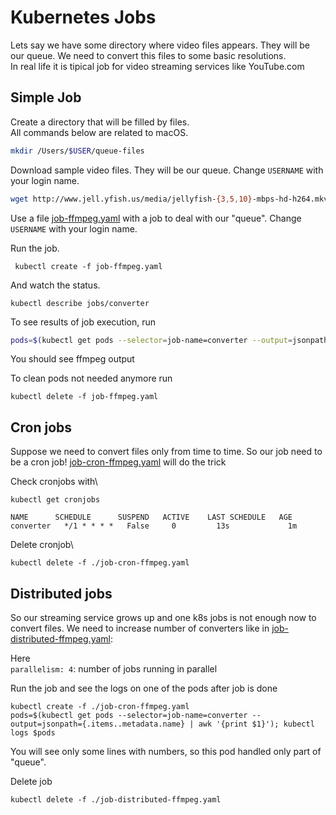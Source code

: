 # Kubernetes Jobs

Lets say we have some directory where video files appears. They will be our queue. We need to convert this files to some basic resolutions.\
In real life it is tipical job for video streaming services like YouTube.com 

## Simple Job

Create a directory that will be filled by files.\
All commands below are related to macOS. 
```bash
mkdir /Users/$USER/queue-files
```
Download sample video files. They will be our queue.
Change `USERNAME` with your login name.
```bash
wget http://www.jell.yfish.us/media/jellyfish-{3,5,10}-mbps-hd-h264.mkv -P /Users/USERNAME/queue-files/
```

Use a file [job-ffmpeg.yaml](job-ffmpeg.yaml) with a job to deal with our "queue". Change `USERNAME` with your login name.

Run the job.
 
```
 kubectl create -f job-ffmpeg.yaml
```
And watch the status.
```
kubectl describe jobs/converter
```

To see results of job execution, run

```bash
pods=$(kubectl get pods --selector=job-name=converter --output=jsonpath={.items..metadata.name}); kubectl logs $pods
```
You should see ffmpeg output

To clean pods not needed anymore run
```
kubectl delete -f job-ffmpeg.yaml
```

## Cron jobs

Suppose we need to convert files only from time to time. So our job need to be a cron job!
[job-cron-ffmpeg.yaml](job-cron-ffmpeg.yaml) will do the trick

Check cronjobs with\
```
kubectl get cronjobs
```

```
NAME      SCHEDULE      SUSPEND   ACTIVE    LAST SCHEDULE   AGE
converter   */1 * * * *   False     0         13s             1m
```

Delete cronjob\
```
kubectl delete -f ./job-cron-ffmpeg.yaml
```

## Distributed jobs

So our streaming service grows up and one k8s jobs is not enough now to convert files. We need to increase number of converters like in
[job-distributed-ffmpeg.yaml](job-cron-ffmpeg.yaml):

Here\
`parallelism: 4`: number of jobs running in parallel

Run the job and see the logs on one of the pods after job is done

```
kubectl create -f ./job-cron-ffmpeg.yaml
pods=$(kubectl get pods --selector=job-name=converter --output=jsonpath={.items..metadata.name} | awk '{print $1}'); kubectl logs $pods
```

You will see only some lines with numbers, so this pod handled only part of "queue".

Delete job

```
kubectl delete -f ./job-distributed-ffmpeg.yaml
```